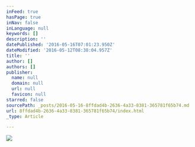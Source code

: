 ```yaml
---
inFeed: true
hasPage: true
inNav: false
inLanguage: null
keywords: []
description: ''
datePublished: '2016-05-16T07:01:23.950Z'
dateModified: '2016-05-12T08:38:04.957Z'
title: ''
author: []
authors: []
publisher:
  name: null
  domain: null
  url: null
  favicon: null
starred: false
sourcePath: _posts/2016-05-16-8ffdad4b-2636-4a33-8381-365781f65b74.md
url: 8ffdad4b-2636-4a33-8381-365781f65b74/index.html
_type: Article

---
```

![](https://the-grid-user-content.s3-us-west-2.amazonaws.com/d15bf1c3-aa3e-4e9d-bb77-3e5a6716c698.jpg)